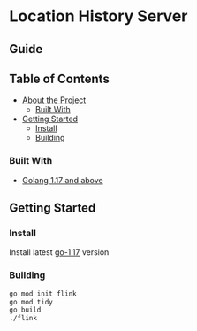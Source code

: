 # Location History Server

## Guide
<!-- TABLE OF CONTENTS -->
## Table of Contents
* [About the Project](#about-the-project)
  * [Built With](#built-with)
* [Getting Started](#getting-started)
  * [Install](#install)
  * [Building](#building)

### Built With
* [Golang 1.17 and above](https://golang.org)

<!-- GETTING STARTED -->
## Getting Started

### Install
Install latest [go-1.17](https://golang.org/doc/install) version

### Building
 ``` sh
go mod init flink
go mod tidy
go build
./flink
 ```